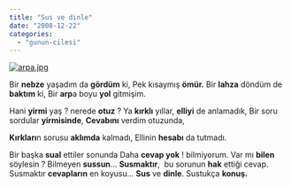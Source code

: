 ```yaml
---
title: "Sus ve dinle"
date: "2008-12-22"
categories: 
  - "gunun-cilesi"
---
```


[![arpa.jpg](/uploads/2008/12/arpa.jpg)](/uploads/2008/12/arpa.jpg "arpa.jpg")

Bir **nebze** yaşadım da **gördüm** ki, Pek kısaymış **ömür.** Bir **lahza** döndüm de **baktım** ki, Bir **arp**a boyu **yol** gitmişim. 

Hani **yirmi** yaş ? nerede **otuz** ? Ya **kırklı** yıllar, **elliyi** de anlamadık, Bir soru sordular **yirmisinde**, **Cevabını** verdim otuzunda,

**Kırkları**n sorusu **aklımda** kalmadı, Ellinin **hesabı** da tutmadı.

Bir başka **sual** ettiler sonunda Daha **cevap yok** ! bilmiyorum. Var mı **bilen** söylesin ? Bilmeyen **sussun**… **Susmaktır**,  bu sorunun **hak** ettiği cevap.  Susmaktır **cevapların** en koyusu… **Sus** ve **dinle**. Sustukça **konuş.**
